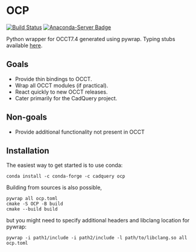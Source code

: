 # OCP

[![Build Status](https://dev.azure.com/cadquery/OCP/_apis/build/status/CadQuery.OCP?branchName=master)](https://dev.azure.com/cadquery/OCP/_build/latest?definitionId=5&branchName=master)
[![Anaconda-Server Badge](https://anaconda.org/cadquery/ocp/badges/installer/conda.svg)](https://conda.anaconda.org/cadquery)

Python wrapper for OCCT7.4 generated using pywrap. Typing stubs available [here](https://github.com/CadQuery/OCP-stubs).

## Goals
* Provide thin bindings to OCCT.
* Wrap all OCCT modules (if practical).
* React quickly to new OCCT releases.
* Cater primarily for the CadQuery project.

## Non-goals
* Provide additional functionality not present in OCCT

## Installation
The easiest way to get started is to use conda:
```
conda install -c conda-forge -c cadquery ocp
```
Building from sources is also possible,
```
pywrap all ocp.toml
cmake -S OCP -B build
cmake --build build
```
but you might need to specify additional headers and libclang location for pywrap:
```
pywrap -i path1/include -i path2/include -l path/to/libclang.so all ocp.toml
```

